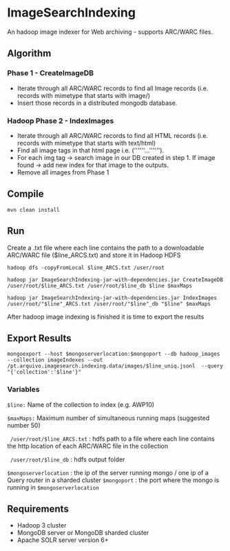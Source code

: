 # ImageSearchIndexing
An hadoop image indexer for Web archiving - supports ARC/WARC files.

## Algorithm 
### Phase 1 - CreateImageDB
- Iterate through all ARC/WARC records to find all Image records (i.e. records with mimetype that starts with image/)
- Insert those records in a distributed mongodb database.

### Hadoop Phase 2 - IndexImages
- Iterate through all ARC/WARC records to find all HTML records (i.e. records with mimetype that starts with text/html)
- Find all image tags in that html page i.e. ('''<img>'''...'''</img>''').
- For each img tag -> search image in our DB created in step 1. If image found -> add new index for that image to the outputs.
- Remove all images from Phase 1

## Compile
```mvn clean install``` 

## Run
Create a .txt file where each line contains the path to a downloadable ARC/WARC file ($line_ARCS.txt) and store it in Hadoop HDFS

```hadoop dfs -copyFromLocal $line_ARCS.txt /user/root```

```hadoop jar ImageSearchIndexing-jar-with-dependencies.jar CreateImageDB /user/root/$line_ARCS.txt /user/root/$line_db $line $maxMaps ```

```hadoop jar ImageSearchIndexing-jar-with-dependencies.jar IndexImages /user/root/"$line"_ARCS.txt /user/root/"$line"_db "$line" $maxMaps```  

After hadoop image indexing is finished it is time to export the results

## Export Results
```mongoexport --host $mongoserverlocation:$mongoport --db hadoop_images --collection imageIndexes --out /pt.arquivo.imagesearch.indexing.data/images/$line_uniq.jsonl  --query "{'collection':'$line'}"```  

### Variables
```$line:```  Name of the collection to index (e.g. AWP10) 

```$maxMaps:``` Maximum number of simultaneous running maps (suggested number 50)

``` /user/root/$line_ARCS.txt```  : hdfs path to a file where each line contains the http location of each ARC/WARC file in the collection

``` /user/root/$line_db``` : hdfs output folder

```$mongoserverlocation``` : the ip of the server running mongo / one ip of a Query router in a sharded cluster
```$mongoport``` : the port where the mongo is running in ```$mongoserverlocation```


## Requirements
- Hadoop 3 cluster
- MongoDB server or MongoDB sharded cluster
- Apache SOLR server version 6+

